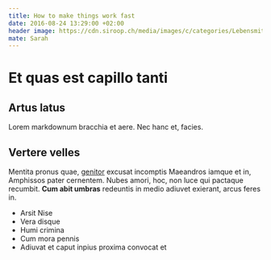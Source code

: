 ```yaml
---
title: How to make things work fast
date: 2016-08-24 13:29:00 +02:00
header image: https://cdn.siroop.ch/media/images/c/categories/Lebensmittel&Getr%C3%A4nke/Food.jpg
mate: Sarah
---
```


# Et quas est capillo tanti

## Artus latus

Lorem markdownum bracchia et aere. Nec hanc et, facies.

## Vertere velles

Mentita pronus quae, [genitor](http://www.traxerat.net/et.html) excusat
incomptis Maeandros iamque et in, Amphissos pater cernentem. Nubes amori, hoc,
non luce qui pactaque recumbit. **Cum abit umbras** redeuntis in medio adiuvet
exierant, arcus feres in.

- Arsit Nise
- Vera disque
- Humi crimina
- Cum mora pennis
- Adiuvat et caput inpius proxima convocat et
